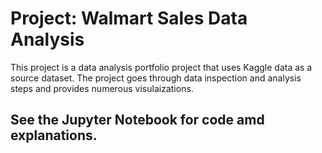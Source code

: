 # Project: Walmart Sales Data Analysis
This project is a data analysis portfolio project that uses Kaggle data as a source dataset.  The project goes through data inspection and analysis steps and provides numerous visulaizations.

## See the Jupyter Notebook for code amd explanations.
